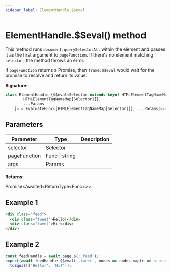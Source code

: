 ```yaml
---
sidebar_label: ElementHandle.$$eval
---
```

# ElementHandle.$$eval() method

This method runs `document.querySelectorAll` within the element and passes it as the first argument to `pageFunction`. If there's no element matching `selector`, the method throws an error.

If `pageFunction` returns a Promise, then `frame.$$eval` would wait for the promise to resolve and return its value.

**Signature:**

```typescript
class ElementHandle {$$eval<Selector extends keyof HTMLElementTagNameMap, Params extends unknown[], Func extends EvaluateFunc<[
        HTMLElementTagNameMap[Selector][],
        ...Params
    ]> = EvaluateFunc<[HTMLElementTagNameMap[Selector][], ...Params]>>(selector: Selector, pageFunction: Func | string, ...args: Params): Promise<Awaited<ReturnType<Func>>>;}
```

## Parameters

|  Parameter | Type | Description |
|  --- | --- | --- |
|  selector | Selector |  |
|  pageFunction | Func \| string |  |
|  args | Params |  |

**Returns:**

Promise&lt;Awaited&lt;ReturnType&lt;Func&gt;&gt;&gt;

## Example 1


```html
<div class="feed">
  <div class="tweet">Hello!</div>
  <div class="tweet">Hi!</div>
</div>
```

## Example 2


```ts
const feedHandle = await page.$('.feed');
expect(await feedHandle.$$eval('.tweet', nodes => nodes.map(n => n.innerText)))
 .toEqual(['Hello!', 'Hi!']);
```


